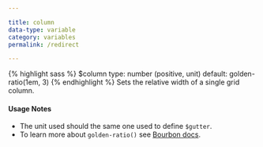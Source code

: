 ```yaml
---

title: column
data-type: variable
category: variables
permalink: /redirect

---
```


{% highlight sass %}
$column
  type: number (positive, unit)
  default: golden-ratio(1em, 3)
{% endhighlight %}
Sets the relative width of a single grid column.

#### Usage Notes

- The unit used should the same one used to define `$gutter`.
- To learn more about `golden-ratio()` see [Bourbon docs](http://bourbon.io/docs/#golden-ratio).
